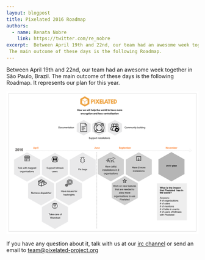 ```yaml
---
layout: blogpost
title: Pixelated 2016 Roadmap
authors:
  - name: Renata Nobre
    link: https://twitter.com/re_nobre
excerpt:  Between April 19th and 22nd, our team had an awesome week together in São Paulo, Brazil.
 The main outcome of these days is the following Roadmap.
---
```

 
 Between April 19th and 22nd, our team had an awesome week together in São Paulo, Brazil.
 The main outcome of these days is the following Roadmap. 
 It represents our plan for this year. 
 
 ![2016 Roadmap](/assets/images/posts/roadmap.png)

If you have any question about it, talk with us at our [irc channel](https://kiwiirc.com/client/chat.freenode.net/?nick=pixelatedguest&channel=#pixelated) or send an email to [team@pixelated-project.org](mailto:team@pixelated-project.org)
